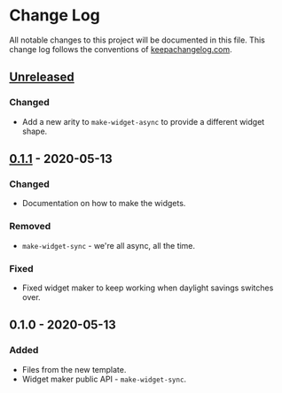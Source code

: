 # Change Log
All notable changes to this project will be documented in this file. This change log follows the conventions of [keepachangelog.com](http://keepachangelog.com/).

## [Unreleased]
### Changed
- Add a new arity to `make-widget-async` to provide a different widget shape.

## [0.1.1] - 2020-05-13
### Changed
- Documentation on how to make the widgets.

### Removed
- `make-widget-sync` - we're all async, all the time.

### Fixed
- Fixed widget maker to keep working when daylight savings switches over.

## 0.1.0 - 2020-05-13
### Added
- Files from the new template.
- Widget maker public API - `make-widget-sync`.

[Unreleased]: https://github.com/your-name/hsec/compare/0.1.1...HEAD
[0.1.1]: https://github.com/your-name/hsec/compare/0.1.0...0.1.1
